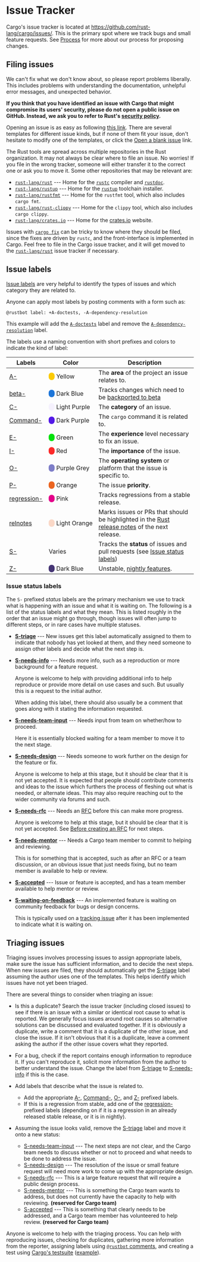 # Issue Tracker

Cargo's issue tracker is located at
<https://github.com/rust-lang/cargo/issues/>. This is the primary spot where
we track bugs and small feature requests. See [Process] for more about our
process for proposing changes.

## Filing issues

We can't fix what we don't know about, so please report problems liberally.
This includes problems with understanding the documentation, unhelpful error
messages, and unexpected behavior.

**If you think that you have identified an issue with Cargo that might
compromise its users' security, please do not open a public issue on GitHub.
Instead, we ask you to refer to Rust's [security policy].**

Opening an issue is as easy as following [this link][new-issues]. There are
several templates for different issue kinds, but if none of them fit your
issue, don't hesitate to modify one of the templates, or click the [Open a
blank issue] link.

The Rust tools are spread across multiple repositories in the Rust
organization. It may not always be clear where to file an issue. No worries!
If you file in the wrong tracker, someone will either transfer it to the
correct one or ask you to move it. Some other repositories that may be
relevant are:

* [`rust-lang/rust`] --- Home for the [`rustc`] compiler and [`rustdoc`].
* [`rust-lang/rustup`] --- Home for the [`rustup`] toolchain installer.
* [`rust-lang/rustfmt`] --- Home for the `rustfmt` tool, which also includes `cargo fmt`.
* [`rust-lang/rust-clippy`] --- Home for the `clippy` tool, which also includes `cargo clippy`.
* [`rust-lang/crates.io`] --- Home for the [crates.io] website.

Issues with [`cargo fix`] can be tricky to know where they should be filed,
since the fixes are driven by `rustc`, and the front-interface is implemented
in Cargo. Feel free to file in the Cargo issue tracker, and it will get moved
to the [`rust-lang/rust`] issue tracker if necessary.

[Process]: process/index.md
[security policy]: https://www.rust-lang.org/security.html
[new-issues]: https://github.com/rust-lang/cargo/issues/new/choose
[Open a blank issue]: https://github.com/rust-lang/cargo/issues/new
[`rust-lang/rust`]: https://github.com/rust-lang/rust
[`rust-lang/rustup`]: https://github.com/rust-lang/rustup
[`rust-lang/rustfmt`]: https://github.com/rust-lang/rustfmt
[`rust-lang/rust-clippy`]: https://github.com/rust-lang/rust-clippy
[`rustc`]: https://doc.rust-lang.org/rustc/
[`rustdoc`]: https://doc.rust-lang.org/rustdoc/
[`rustup`]: https://rust-lang.github.io/rustup/
[`rust-lang/crates.io`]: https://github.com/rust-lang/crates.io
[crates.io]: https://crates.io/
[`cargo fix`]: https://doc.rust-lang.org/cargo/commands/cargo-fix.html

## Issue labels

[Issue labels] are very helpful to identify the types of issues and which
category they are related to.

Anyone can apply most labels by posting comments with a form such as:

```text
@rustbot label: +A-doctests, -A-dependency-resolution
```

This example will add the [`A-doctests`] label and remove the
[`A-dependency-resolution`] label.

[Issue labels]: https://github.com/rust-lang/cargo/labels
[`A-doctests`]: https://github.com/rust-lang/cargo/labels/A-doctests
[`A-dependency-resolution`]: https://github.com/rust-lang/cargo/labels/A-dependency-resolution

The labels use a naming convention with short prefixes and colors to indicate
the kind of label:

<style>
.label-color {
    border-radius:0.5em;
}
table td:nth-child(2) {
    white-space: nowrap;
}

</style>

| Labels | Color | Description |
|--------|-------|-------------|
| [A-]   | <span class="label-color" style="background-color:#fbca04;">&#x2003;</span>&nbsp;Yellow | The **area** of the project an issue relates to. |
| [beta-] | <span class="label-color" style="background-color:#1e76d9;">&#x2003;</span>&nbsp;Dark Blue | Tracks changes which need to be [backported to beta][beta-backport] |
| [C-] | <span class="label-color" style="background-color:#f5f1fd;">&#x2003;</span>&nbsp;Light Purple | The **category** of an issue. |
| [Command-] | <span class="label-color" style="background-color:#5319e7;">&#x2003;</span>&nbsp;Dark Purple | The `cargo` command it is related to. |
| [E-] | <span class="label-color" style="background-color:#02e10c;">&#x2003;</span>&nbsp;Green | The **experience** level necessary to fix an issue. |
| [I-] | <span class="label-color" style="background-color:#fc2929;">&#x2003;</span>&nbsp;Red | The **importance** of the issue. |
| [O-] | <span class="label-color" style="background-color:#7e7ec8;">&#x2003;</span>&nbsp;Purple Grey | The **operating system** or platform that the issue is specific to. |
| [P-] | <span class="label-color" style="background-color:#eb6420;">&#x2003;</span>&nbsp;Orange | The issue **priority**. |
| [regression-] | <span class="label-color" style="background-color:#e4008a;">&#x2003;</span>&nbsp;Pink | Tracks regressions from a stable release. |
| [relnotes] | <span class="label-color" style="background-color:#fad8c7;">&#x2003;</span>&nbsp;Light Orange | Marks issues or PRs that should be highlighted in the [Rust release notes] of the next release. |
| [S-] | Varies | Tracks the **status** of issues and pull requests (see [Issue status labels](#issue-status-labels)) |
| [Z-] | <span class="label-color" style="background-color:#453574;">&#x2003;</span>&nbsp;Dark Blue | Unstable, [nightly features]. |


[A-]: https://github.com/rust-lang/cargo/labels?q=A
[beta-]: https://github.com/rust-lang/cargo/labels?q=beta
[beta-backport]: https://forge.rust-lang.org/release/backporting.html#beta-backporting-in-rust-langcargo
[C-]: https://github.com/rust-lang/cargo/labels?q=C
[Command-]: https://github.com/rust-lang/cargo/labels?q=Command
[E-]: https://github.com/rust-lang/cargo/labels?q=E
[I-]: https://github.com/rust-lang/cargo/labels?q=I
[nightly features]: https://doc.rust-lang.org/nightly/cargo/reference/unstable.html
[O-]: https://github.com/rust-lang/cargo/labels?q=O
[P-]: https://github.com/rust-lang/cargo/labels?q=P
[regression-]: https://github.com/rust-lang/cargo/labels?q=regression
[relnotes]: https://github.com/rust-lang/cargo/issues?q=label%3Arelnotes
[Rust release notes]: https://github.com/rust-lang/rust/blob/master/RELEASES.md
[S-]: https://github.com/rust-lang/cargo/labels?q=S
[Z-]: https://github.com/rust-lang/cargo/labels?q=nightly

### Issue status labels

The `S-` prefixed *status* labels are the primary mechanism we use to track
what is happening with an issue and what it is waiting on. The following is a
list of the status labels and what they mean. This is listed roughly in the
order that an issue might go through, though issues will often jump to
different steps, or in rare cases have multiple statuses.

* **[S-triage]** --- New issues get this label automatically assigned to them
  to indicate that nobody has yet looked at them, and they need someone to
  assign other labels and decide what the next step is.

* **[S-needs-info]** --- Needs more info, such as a reproduction or more
  background for a feature request.

  Anyone is welcome to help with providing additional info to help reproduce
  or provide more detail on use cases and such. But usually this is a request
  to the initial author.

  When adding this label, there should also usually be a comment that goes
  along with it stating the information requested.

* **[S-needs-team-input]** --- Needs input from team on whether/how to
  proceed.

  Here it is essentially blocked waiting for a team member to move it to the
  next stage.

* **[S-needs-design]** --- Needs someone to work further on the design for the
  feature or fix.

  Anyone is welcome to help at this stage, but it should be clear that it is
  not yet accepted. It is expected that people should contribute comments and
  ideas to the issue which furthers the process of fleshing out what is
  needed, or alternate ideas. This may also require reaching out to the wider
  community via forums and such.

* **[S-needs-rfc]** --- Needs an [RFC] before this can make more progress.

  Anyone is welcome to help at this stage, but it should be clear that it is
  not yet accepted.
  See [Before creating an RFC](https://github.com/rust-lang/rfcs?tab=readme-ov-file#before-creating-an-rfc)
  for next steps.

* **[S-needs-mentor]** --- Needs a Cargo team member to commit to helping and
  reviewing.

  This is for something that is accepted, such as after an RFC or a team
  discussion, or an obvious issue that just needs fixing, but no team member
  is available to help or review.

* **[S-accepted]** --- Issue or feature is accepted, and has a team member
  available to help mentor or review.

* **[S-waiting-on-feedback]** --- An implemented feature is waiting on
  community feedback for bugs or design concerns.

  This is typically used on a [tracking issue] after it has been implemented
  to indicate what it is waiting on.


[S-triage]: https://github.com/rust-lang/cargo/labels/S-triage
[S-needs-info]: https://github.com/rust-lang/cargo/labels/S-needs-info
[S-needs-team-input]: https://github.com/rust-lang/cargo/labels/S-needs-team-input
[S-needs-design]: https://github.com/rust-lang/cargo/labels/S-needs-design
[S-needs-rfc]: https://github.com/rust-lang/cargo/labels/S-needs-rfc
[S-needs-mentor]: https://github.com/rust-lang/cargo/labels/S-needs-mentor
[S-accepted]: https://github.com/rust-lang/cargo/labels/S-accepted
[S-waiting-on-feedback]: https://github.com/rust-lang/cargo/labels/S-waiting-on-feedback
[RFC]: https://github.com/rust-lang/rfcs/
[tracking issue]: https://github.com/rust-lang/cargo/labels/C-tracking-issue

## Triaging issues

Triaging issues involves processing issues to assign appropriate labels, make
sure the issue has sufficient information, and to decide the next steps.
When new issues are filed, they should automatically get the [S-triage] label
assuming the author uses one of the templates. This helps identify which
issues have not yet been triaged.

There are several things to consider when triaging an issue:

* Is this a duplicate? Search the issue tracker (including closed issues) to
  see if there is an issue with a similar or identical root cause to what is reported.
  We generally focus issues around root causes so alternative solutions can be
  discussed and evaluated together.
  If it is obviously a duplicate, write a comment that it is a duplicate of the
  other issue, and close the issue.
  If it isn't obvious that it is a duplicate, leave a comment asking the author
  if the other issue covers what they reported.

* For a bug, check if the report contains enough information to reproduce it.
  If you can't reproduce it, solicit more information from the author to
  better understand the issue.
  Change the label from [S-triage] to [S-needs-info] if this is the case.

* Add labels that describe what the issue is related to.

    * Add the appropriate [A-], [Command-], [O-], and [Z-] prefixed labels.
    * If this is a regression from stable, add one of the [regression-]
      prefixed labels (depending on if it is a regression in an already
      released stable release, or it is in nightly).

* Assuming the issue looks valid, remove the [S-triage] label and move it onto
  a new status:

  * [S-needs-team-input] --- The next steps are not clear, and the Cargo team
    needs to discuss whether or not to proceed and what needs to be done to
    address the issue.
  * [S-needs-design] --- The resolution of the issue or small feature request
    will need more work to come up with the appropriate design.
  * [S-needs-rfc] --- This is a large feature request that will require a
    public design process.
  * [S-needs-mentor] --- This is something the Cargo team wants to address,
    but does not currently have the capacity to help with reviewing. **(reserved for Cargo team)**
  * [S-accepted] --- This is something that clearly needs to be addressed, and
    a Cargo team member has volunteered to help review. **(reserved for Cargo team)**

Anyone is welcome to help with the triaging process. You can help with
reproducing issues, checking for duplicates, gathering more information from
the reporter, assigning labels using [`@rustbot` comments](#issue-labels), and
creating a test using [Cargo's testsuite] ([example][cargotest-example]).

[Cargo's testsuite]: tests/writing.md
[cargotest-example]: https://github.com/rust-lang/cargo/issues/11628#issuecomment-1411088951
